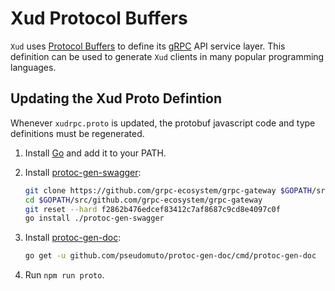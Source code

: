 # Xud Protocol Buffers

`Xud` uses [Protocol Buffers](https://developers.google.com/protocol-buffers/) to define its [gRPC](https://grpc.io/) API service layer. This definition can be used to generate `Xud` clients in many popular programming languages.

## Updating the Xud Proto Defintion

Whenever `xudrpc.proto` is updated, the protobuf javascript code and type definitions must be regenerated.

1. Install [Go](https://golang.org/doc/install) and add it to your PATH.

2. Install [protoc-gen-swagger](https://github.com/grpc-ecosystem/grpc-gateway):

    ```bash
    git clone https://github.com/grpc-ecosystem/grpc-gateway $GOPATH/src/github.com/grpc-ecosystem/grpc-gateway
    cd $GOPATH/src/github.com/grpc-ecosystem/grpc-gateway
    git reset --hard f2862b476edcef83412c7af8687c9cd8e4097c0f
    go install ./protoc-gen-swagger
    ```

3. Install [protoc-gen-doc](https://github.com/pseudomuto/protoc-gen-doc):

   ```bash
   go get -u github.com/pseudomuto/protoc-gen-doc/cmd/protoc-gen-doc
   ```

4. Run `npm run proto`.
